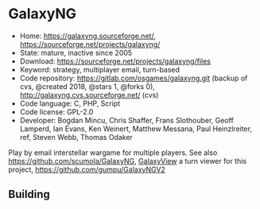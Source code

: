# GalaxyNG

- Home: https://galaxyng.sourceforge.net/, https://sourceforge.net/projects/galaxyng/
- State: mature, inactive since 2005
- Download: https://sourceforge.net/projects/galaxyng/files
- Keyword: strategy, multiplayer email, turn-based
- Code repository: https://gitlab.com/osgames/galaxyng.git (backup of cvs, @created 2018, @stars 1, @forks 0), http://galaxyng.cvs.sourceforge.net/ (cvs)
- Code language: C, PHP, Script
- Code license: GPL-2.0
- Developer: Bogdan Mincu, Chris Shaffer, Frans Slothouber, Geoff Lamperd, Ian Evans, Ken Weinert, Matthew Messana, Paul Heinzlreiter, ref, Steven Webb, Thomas Odaker

Play by email interstellar wargame for multiple players.
See also https://github.com/scumola/GalaxyNG, [GalaxyView](https://sourceforge.net/projects/galaxyview/) a turn viewer for this project, https://github.com/gumpu/GalaxyNGV2

## Building
